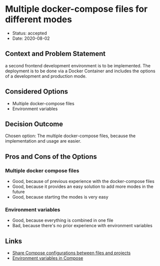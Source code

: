 # Multiple docker-compose files for different modes

* Status: accepted
* Date: 2020-08-02

## Context and Problem Statement

a second frontend development environment is to be implemented.
The deployment is to be done via a Docker Container and includes the options of a development and production mode.

## Considered Options

* Multiple docker-compose files
* Environment variables

## Decision Outcome

Chosen option: The multiple docker-compose files, because the implementation and usage are easier.

## Pros and Cons of the Options

### Multiple docker compose files

* Good, because of previous experience with the docker-compose files
* Good, because it provides an easy solution to add more modes in the future
* Good, because starting the modes is very easy

### Environment variables

* Good, because everything is combined in one file
* Bad, because there's no  prior experience with environment variables

## Links

* [Share Compose configurations between files and projects](https://docs.docker.com/compose/extends/)
* [Environment variables in Compose](https://docs.docker.com/compose/environment-variables/)